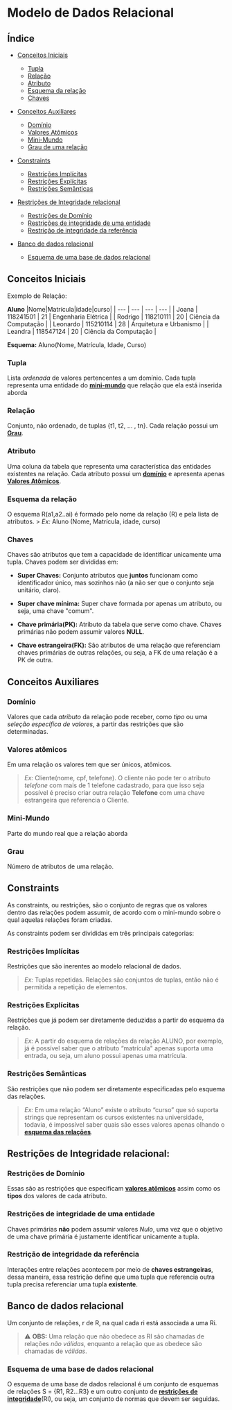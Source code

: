 # Modelo de Dados Relacional

## Índice
- [Conceitos Iniciais](#conceitos-iniciais)
    - [Tupla](#tupla)
    - [Relação](#relação)
    - [Atributo](#atributo)
    - [Esquema da relação](#esquema-da-relação)
    - [Chaves](#chaves)

- [Conceitos Auxiliares](#conceitos-auxiliares)
    - [Domínio](#domínio)
    - [Valores Atômicos](#valores-atômicos)
    - [Mini-Mundo](#mini-mundo)
    - [Grau de uma relação](#grau)

- [Constraints](#constraints)
    - [Restrições Implícitas](#restrições-implícitas)
    - [Restrições Explícitas](#restrições-explícitas)
    - [Restrições Semânticas](#restrições-semânticas)

- [Restrições de Integridade relacional](#restrições-de-integridade-relacional)
    - [Restrições de Domínio](#restrições-de-domínio)
    - [Restrições de integridade de uma entidade](#restrições-de-integridade-de-uma-entidade)
    - [Restrição de integridade da referência](#restrição-de-integridade-da-referência)

- [Banco de dados relacional](#Banco-de-dados-relacional)
    - [Esquema de uma base de dados relacional](#Esquema-de-uma-base-de-dados-relacional)



## Conceitos Iniciais

Exemplo de Relação:

**Aluno**
|Nome|Matrícula|idade|curso|
| --- | --- | --- | --- |
| Joana | 118241501 | 21 | Engenharia Elétrica |
| Rodrigo | 118210111 | 20 | Ciência da Computação |
| Leonardo | 115210114 | 28 | Arquitetura e Urbanismo |
| Leandra | 118547124 | 20 | Ciência da Computação |

**Esquema:** Aluno(Nome, Matrícula, Idade, Curso)


### Tupla 
Lista *ordenada* de valores pertencentes a um domínio. Cada tupla representa uma entidade do **[mini-mundo](#mini-mundo)** que relação que ela está inserida aborda

### Relação 
Conjunto, não ordenado, de tuplas {t1, t2, ... , tn}. Cada relação possui um **[Grau](#grau)**.

### Atributo
Uma coluna da tabela que representa uma característica das entidades existentes na relação. Cada atributo possui um **[domínio](#domínio)** e apresenta apenas **[Valores Atômicos](#valores-atômicos)**.

### Esquema da relação 
O esquema R(a1,a2..ai) é formado pelo nome da relação (R) e pela lista de atributos.
    > *Ex:* Aluno (Nome, Matrícula, idade, curso)

### Chaves 
Chaves são atributos que tem a capacidade de identificar unicamente uma tupla. Chaves podem ser divididas em:

- **Super Chaves:** Conjunto atributos que **juntos** funcionam como identificador único, mas sozinhos não (a não ser que o conjunto seja unitário, claro).

- **Super chave mínima:** Super chave formada por apenas um atributo, ou seja, uma chave "comum".

- **Chave primária(PK):** Atributo da tabela que serve como chave. Chaves primárias não podem assumir valores **NULL**.

- **Chave estrangeira(FK):** São atributos de uma relação que referenciam chaves primárias de outras relações, ou seja, a FK de uma relação é a PK de outra.


## Conceitos Auxiliares

### Domínio
Valores que cada *atributo* da relação pode receber, como *tipo* ou uma *seleção específica de valores*, a  partir das restrições que são determinadas.

### Valores atômicos
Em uma relação os valores tem que ser únicos, atômicos.

> *Ex:* Cliente(nome, cpf, telefone). O cliente não pode ter o atributo *telefone* com mais de 1 telefone cadastrado, para que isso seja possível é preciso criar outra relação **Telefone** com uma chave estrangeira que referencia o Cliente.

### Mini-Mundo
Parte do mundo real que a relação aborda

### Grau
Número de atributos de uma relação.

## Constraints

As constraints, ou restrições, são o conjunto de regras que os valores dentro das relações podem assumir, de acordo com o mini-mundo sobre o qual aquelas relações foram criadas. 

As constraints podem ser divididas em três principais categorias:
### Restrições Implícitas 
Restrições que são inerentes ao modelo relacional de dados.

> *Ex:* Tuplas repetidas. Relações são conjuntos de tuplas, então não é permitida a repetição de elementos.

### Restrições Explícitas
Restrições que já podem ser diretamente deduzidas a partir do esquema da relação.

> *Ex:* A partir do esquema de relações da relação ALUNO, por exemplo, já é possível saber que o atributo “matrícula" apenas suporta uma entrada, ou seja, um aluno possui apenas uma matrícula.

### Restrições Semânticas
São restrições que não podem ser diretamente especificadas pelo esquema das relações.

> *Ex:* Em uma relação “Aluno” existe o atributo “curso” que só suporta strings que representam os cursos existentes na universidade, todavia, é impossível saber quais são esses valores apenas olhando o **[esquema das relações](#esquema-da-relação)**.

## Restrições de Integridade relacional:

### Restrições de Domínio 
Essas são as restrições que especificam **[valores atômicos](#valores-atômicos)** assim como os **tipos** dos valores de cada atributo.

### Restrições de integridade de uma entidade
Chaves primárias **não** podem assumir valores *Nulo*, uma vez que o objetivo de uma chave primária é justamente identificar unicamente a tupla.

### Restrição de integridade da referência
Interações entre relações acontecem por meio de **chaves estrangeiras**, dessa maneira, essa restrição define que uma tupla que referencia outra tupla precisa referenciar uma tupla **existente**. 

## Banco de dados relacional

Um conjunto de relações, r de R, na qual cada ri está associada a uma Ri.

> :warning: **OBS:** Uma relação que não obedece as RI são chamadas  de relações *não válidas*, enquanto a relação que as obedece são chamadas de *válidas*.

### Esquema de uma base de dados relacional 

O esquema de uma base de dados relacional é um conjunto de esquemas de relações S = {R1, R2...R3} e um outro conjunto de **[restrições de integridade](#restrições-de-integridade-relacional)**(RI), ou seja, um conjunto de normas que devem ser seguidas.